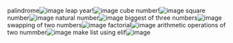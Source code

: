 palindrome![image](https://user-images.githubusercontent.com/123528765/214478496-78f39e40-0073-4ae6-9dc6-8431edbba2ad.png)
leap year!![image](https://user-images.githubusercontent.com/123528765/214479148-6e98bf45-9345-41aa-9c10-aa8626ae5b4d.png)
cube number!![image](https://user-images.githubusercontent.com/123528765/214479249-5b358d18-6fcf-4bf9-a8ad-63bfc9601e03.png)
square number![image](https://user-images.githubusercontent.com/123528765/214481914-64a056a3-a8f2-4c57-ab97-1f70fb263590.png)
natural number![image](https://user-images.githubusercontent.com/123528765/214479643-c643cbeb-45d5-4466-bef6-099b8612b864.png)
biggest of three numbers![image](https://user-images.githubusercontent.com/123528765/214479934-b764bf83-1a46-4033-aa2b-5c8abbafeb5d.png)
swapping of two numbers![image](https://user-images.githubusercontent.com/123528765/214480173-2aac65e1-65a1-4101-8913-9259396c45c6.png)
factorial![image](https://user-images.githubusercontent.com/123528765/214480437-b1e69b78-36bc-43a1-a44c-4780b60248c0.png)
arithmetic operations of two nummber![image](https://user-images.githubusercontent.com/123528765/214480496-fb4946f0-9416-40af-817d-b5335f2cc2b1.png)
make list using elif![image](https://user-images.githubusercontent.com/123528765/214495825-b894d772-e8e3-42c1-abb7-9b6434f95769.png)

